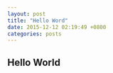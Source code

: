 ```yaml
---
layout: post
title: "Hello Word"
date: 2015-12-12 02:19:49 +0800
categories: posts
---
```


## Hello World

